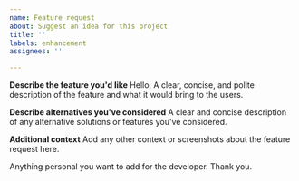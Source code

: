 ```yaml
---
name: Feature request
about: Suggest an idea for this project
title: ''
labels: enhancement
assignees: ''

---
```


**Describe the feature you'd like**
Hello, 
A clear, concise, and polite description of the feature and what it would bring to the users.

**Describe alternatives you've considered**
A clear and concise description of any alternative solutions or features you've considered.

**Additional context**
Add any other context or screenshots about the feature request here.

Anything personal you want to add for the developer.
Thank you.
